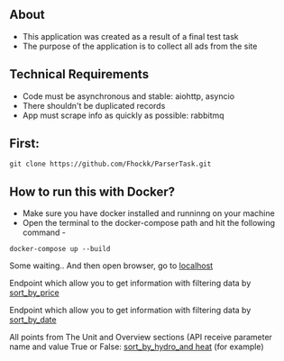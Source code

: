 ## About
- This application was created as a result of a final test task
- The purpose of the application is to collect all ads from the site

## Technical Requirements
- Code must be asynchronous and stable: aiohttp, asyncio
- There shouldn't be duplicated records
- App must scrape info as quickly as possible: rabbitmq

## First:
```shell
git clone https://github.com/Fhockk/ParserTask.git
```

## How to run this with Docker?
- Make sure you have docker installed and runninng on your machine
- Open the terminal to the docker-compose path and hit the following command -

```shell
docker-compose up --build
```

Some waiting.. And then open browser, go to [localhost](https://localhost)

Endpoint which allow you to get information with filtering data by [sort_by_price](https://localhost/sort_by_price)

Endpoint which allow you to get information with filtering data by [sort_by_date](https://localhost/sort_by_date)

All points from The Unit and Overview sections (API receive parameter name and
value True or False: [sort_by_hydro_and heat](https://localhost/sort/?hydro=True&heat=False) (for example)

